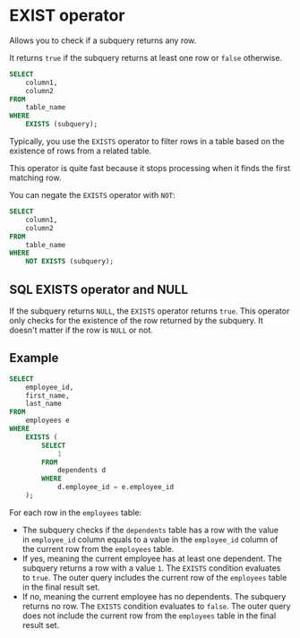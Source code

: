 # EXIST operator
Allows you to check if a subquery returns any row.

It returns `true` if the subquery returns at least one row or `false` otherwise.
```SQL
SELECT
	column1,
	column2
FROM
	table_name
WHERE
	EXISTS (subquery);
```

Typically, you use the `EXISTS` operator to filter rows in a table based on the existence of rows from a related table.

This operator is quite fast because it stops processing when it finds the first matching row.

You can negate the `EXISTS` operator with `NOT`:
```SQL
SELECT
	column1,
	column2
FROM
	table_name
WHERE
	NOT EXISTS (subquery);	
```
## SQL EXISTS operator and NULL
If the subquery returns `NULL`, the `EXISTS` operator returns `true`. This operator only checks for the existence of the row returned by the subquery. It doesn't matter if the row is `NULL` or not.
## Example
```SQL
SELECT
	employee_id,
	first_name,
	last_name
FROM
	employees e
WHERE
	EXISTS (
		SELECT
			1
		FROM
			dependents d
		WHERE
			d.employee_id = e.employee_id
	);
```

For each row in the `employees` table:
- The subquery checks if the `dependents` table has a row with the value in `employee_id` column equals to a value in the `employee_id` column of the current row from the `employees` table. 
- If yes, meaning the current employee has at least one dependent. The subquery returns a row with a value `1`. The `EXISTS` condition evaluates to `true`. The outer query includes the current row of the `employees` table in the final result set.
- If no, meaning the current employee has no dependents. The subquery returns no row. The `EXISTS` condition evaluates to `false`. The outer query does not include the current row from the `employees` table in the final result set.